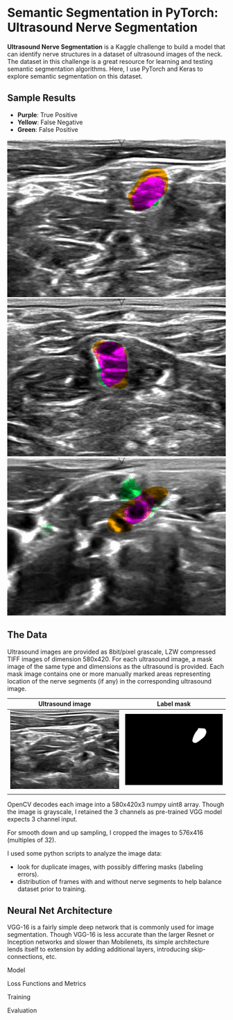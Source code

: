 # Semantic Segmentation in PyTorch: Ultrasound Nerve Segmentation

<b>Ultrasound Nerve Segmentation</b> is a Kaggle challenge to build a model that can identify nerve structures in a dataset of ultrasound images of the neck.
The dataset in this challenge is a great resource for learning and testing semantic segmentation algorithms. Here, I use PyTorch and Keras to explore semantic segmentation on this dataset.

## Sample Results

- **Purple**: True Positive
- **Yellow**: False Negative
- **Green**: False Positive

![](out-good1.jpg)
![](out-good2.jpg)
![](out-miss1.jpg)

## The Data
Ultrasound images are provided as 8bit/pixel grascale, LZW compressed TIFF images of dimension 580x420. For each ultrasound image, a mask image of the same type and dimensions as the ultrasound is provided. Each mask image contains one or more manually marked areas representing location of the nerve segments (if any) in the corresponding ultrasound image.

| Ultrasound image| Label mask |
|---|---|
| ![ultrasoundimage](1_1.jpg) | ![mask](1_1_mask.jpg) |
| | |

OpenCV decodes each image into a 580x420x3 numpy uint8 array. Though the image is grayscale, I retained the 3 channels as pre-trained VGG model expects 3 channel input.

For smooth down and up sampling, I cropped the images to 576x416 (multiples of 32).

I used some python scripts to analyze the image data:
- look for duplicate images, with possibly differing masks (labeling errors).
- distribution of frames with and without nerve segments to help balance dataset prior to training.


## Neural Net Architecture
VGG-16 is a fairly simple deep network that is commonly used for image segmentation. Though VGG-16 is less accurate than the larger Resnet or Inception networks and slower than Mobilenets, its simple architecture lends itself to extension by adding additional layers, introducing skip-connections, etc.


Model

Loss Functions and Metrics

Training

Evaluation

